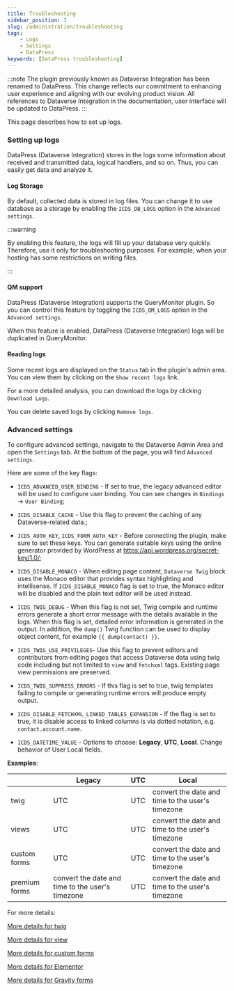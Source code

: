 ```yaml
---
title: Troubleshooting
sidebar_position: 3
slug: /administration/troubleshooting
tags:
    - Logs
    - Settings
    - DataPress
keywords: [DataPress troubleshooting]
---
```

:::note
The plugin previously known as Dataverse Integration has been renamed to DataPress. This change reflects our commitment to enhancing user experience and aligning with our evolving product vision.
All references to Dataverse Integration in the documentation, user interface will be updated to DataPress.
:::

<p class="lead">This page describes how to set up logs.</p>

### Setting up logs
DataPress (Dataverse Integration) stores in the logs some information about received and transmitted data, logical handlers, and so on. Thus, you can easily get data and analyze it.

#### Log Storage
By default, collected data is stored in log files. You can change it to use database as a storage by enabling the `ICDS_DB_LOGS` option in the `Advanced settings`.

:::warning

 By enabling this feature, the logs will fill up your database very quickly. Therefore, use it only for troubleshooting purposes. For example, when your hosting has some restrictions on writing files.

:::

#### QM support
DataPress (Dataverse Integration) supports the QueryMonitor plugin. So you can control this feature by toggling the `ICDS_QM_LOGS` option in the `Advanced settings`.

When this feature is enabled, DataPress (Dataverse Integration) logs will be duplicated in QueryMonitor.
#### Reading logs
Some recent logs are displayed on the `Status` tab in the plugin's admin area. You can view them by clicking on the `Show recent logs` link.

For a more detailed analysis, you can download the logs by clicking `Download Logs`.

You can delete saved logs by clicking `Remove logs`.

### Advanced settings
To configure advanced settings, navigate to the Dataverse Admin Area and open the `Settings` tab. At the bottom of the page, you will find `Advanced settings`.

Here are some of the key flags:

- `ICDS_ADVANCED_USER_BINDING` - If set to true, the legacy advanced editor will be used to configure user binding. You can see changes in `Bindings` -> `User Binding`;

- `ICDS_DISABLE_CACHE` - Use this flag to prevent the caching of any Dataverse-related data.;

- `ICDS_AUTH_KEY`, `ICDS_FORM_AUTH_KEY` - Before connecting the plugin, make sure to set these keys. You can generate suitable keys using the online generator provided by WordPress at https://api.wordpress.org/secret-key/1.0/;

- `ICDS_DISABLE_MONACO` - When editing page content, `Dataverse Twig` block uses the Monaco editor that provides syntax highlighting and intellisense. If `ICDS_DISABLE_MONACO` flag is set to true, the Monaco editor will be disabled and the plain text editor will be used instead. 

- `ICDS_TWIG_DEBUG` - When this flag is not set, Twig compile and runtime errors generate a short error message with the details available in the logs. When this flag is set, detailed error information is generated in the output. In addition, the `dump()` Twig function can be used to display object content, for example `{{ dump(contact) }}`. 

- `ICDS_TWIG_USE_PRIVILEGES`- Use this flag to prevent editors and contributors from editing pages that access Dataverse data using twig code including but not limited to `view` and `fetchxml` tags. Existing page view permissions are preserved.

- `ICDS_TWIG_SUPPRESS_ERRORS` - If this flag is set to true, twig templates failing to compile or generating runtime errors will produce empty output.

- `ICDS_DISABLE_FETCHXML_LINKED_TABLES_EXPANSION` - If the  flag is set to true, it is disable access to linked columns is via dotted notation, e.g. `contact.account.name`.

- `ICDS_DATETIME_VALUE` - Options to choose: **Legacy**, **UTC**, **Local**. Change behavior of User Local fields.

**Examples**:
 
|                 | Legacy     |  UTC              | Local  |
|-----------------|--------------|----------------|-----------|
| twig            | UTC | UTC | convert the date and time to the user's timezone |
|views            | UTC | UTC | convert the date and time to the user's timezone |
|custom forms |  UTC | UTC | convert the date and time to the user's timezone |
|premium forms | convert the date and time to the user's timezone | UTC | convert the date and time to the user's timezone |


For more details:

[More details for twig](/datapress/using-twig/separate_columns_in_twig.md)

[More details for view](/datapress/views.md)

[More details for custom forms](/datapress/Forms/custom-forms.md)

[More details for Elementor](/addons/elementor/#how-to-create-a-field-for-a-date-time-column)

[More details for Gravity forms](/addons/gravity-forms/#date-and-time-columns)